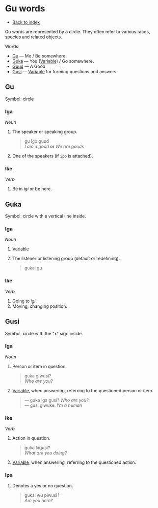 # Gu words

* [Back to index](../index.md)

Gu words are represented by a circle. They often refer to various races, species and related objects.

Words:

* [Gu](#gu) — Me / Be somewhere.
* [Guka](#guka) — You ([Variable]) / Go somewhere.
* [Guud](#guud) — A Good
* [Gusi](#gusi) — [Variable] for forming questions and answers.


Gu
---

Symbol: circle

### Iga

*Noun*

1. The speaker or speaking group.

   > gu igo guud \
   > *I am a good* **or** *We are goods*

2. One of the speakers (if `ipo` is attached).

### Ike

*Verb*

1. Be in *igi* or be here.


Guka
----

Symbol: circle with a vertical line inside.

### Iga

*Noun*

1. [Variable]
2. The listener or listening group (default or redefining).

   > gukai gu

### Ike

*Verb*

1. Going to *igi*.
2. Moving; changing position.


Gusi
----

Symbol: circle with the "x" sign inside.

### Iga

*Noun*

1. Person or item in question.

   > guka giwusi? \
   > *Who are you?*

2. [Variable], when answering, referring to the questioned person or item.

   > — guka iga gusi? *Who are you?* \
   > — gusi giwuke. *I'm a human*

### Ike

*Verb*

1. Action in question.

   > guka kigusi? \
   > *What are you doing?*

2. [Variable], when answering, referring to the questioned action.

### Ipa

1. Denotes a yes or no question.

   > gukai wu piwusi? \
   > *Are you here?*

[Variable]: ../ref/variables.md
